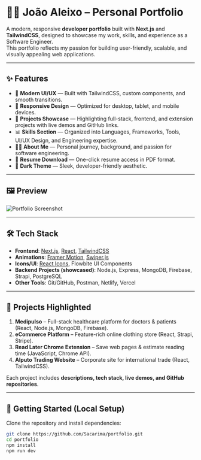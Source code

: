 # 🧑‍💻 João Aleixo – Personal Portfolio

A modern, responsive **developer portfolio** built with **Next.js** and **TailwindCSS**, designed to showcase my work, skills, and experience as a Software Engineer.  
This portfolio reflects my passion for building user-friendly, scalable, and visually appealing web applications.

---

## ✨ Features

- 🎨 **Modern UI/UX** — Built with TailwindCSS, custom components, and smooth transitions.
- 📱 **Responsive Design** — Optimized for desktop, tablet, and mobile devices.
- 📂 **Projects Showcase** — Highlighting full-stack, frontend, and extension projects with live demos and GitHub links.
- 📊 **Skills Section** — Organized into Languages, Frameworks, Tools, UI/UX Design, and Engineering expertise.
- 👨‍💼 **About Me** — Personal journey, background, and passion for software engineering.
- 📑 **Resume Download** — One-click resume access in PDF format.
- 🌙 **Dark Theme** — Sleek, developer-friendly aesthetic.

---

## 🖼️ Preview

![Portfolio Screenshot](./portfolio/assets/portfolio.jpg)

---

## 🛠️ Tech Stack

- **Frontend**: [Next.js](https://nextjs.org/), [React](https://react.dev/), [TailwindCSS](https://tailwindcss.com/)  
- **Animations**: [Framer Motion](https://www.framer.com/motion/), [Swiper.js](https://swiperjs.com/)  
- **Icons/UI**: [React Icons](https://react-icons.github.io/react-icons/), Flowbite UI Components  
- **Backend Projects (showcased)**: Node.js, Express, MongoDB, Firebase, Strapi, PostgreSQL  
- **Other Tools**: Git/GitHub, Postman, Netlify, Vercel  

---

## 📂 Projects Highlighted

1. **Medipulso** – Full-stack healthcare platform for doctors & patients (React, Node.js, MongoDB, Firebase).  
2. **eCommerce Platform** – Feature-rich online clothing store (React, Strapi, Stripe).  
3. **Read Later Chrome Extension** – Save web pages & estimate reading time (JavaScript, Chrome API).  
4. **Alputo Trading Website** – Corporate site for international trade (React, TailwindCSS).  

Each project includes **descriptions, tech stack, live demos, and GitHub repositories**.

---

## 🚀 Getting Started (Local Setup)

Clone the repository and install dependencies:

```bash
git clone https://github.com/Sacarima/portfolio.git
cd portfolio
npm install
npm run dev

